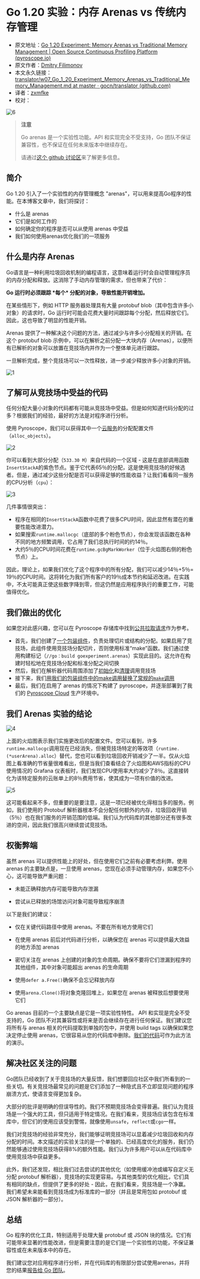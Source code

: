 # Go 1.20 实验：内存 Arenas vs 传统内存管理

- 原文地址：[Go 1.20 Experiment: Memory Arenas vs Traditional Memory Management | Open Source Continuous Profiling Platform (pyroscope.io)](https://pyroscope.io/blog/go-1-20-memory-arenas/)
- 原文作者：[Dmitry Filimonov](https://github.com/petethepig)
- 本文永久链接：[translator/w07_Go_1_20_Experiment_Memory_Arenas_vs_Traditional_Memory_Management.md at master · gocn/translator (github.com)](https://github.com/gocn/translator/blob/master/2023/w07_Go_1_20_Experiment_Memory_Arenas_vs_Traditional_Memory_Management.md)
- 译者：[zxmfke](https://github.com/zxmfke)
- 校对：

![6](C:\Users\zhengxm\Documents\notes\翻译\static\images\2023\w07-Go-1-20-Experiment-Memory-Arenas-vs-Traditional-Memory-Management\6.png)

> **注意**
>
> Go arenas 是一个实验性功能。API 和实现完全不受支持，Go 团队不保证兼容性，也不保证在任何未来版本中继续存在。
>
> 请通过[这个 github 讨论区](https://github.com/golang/go/issues/51317#issuecomment-1385623024)来了解更多信息。

## 简介

Go 1.20 引入了一个实验性的内存管理概念 "arenas"，可以用来提高Go程序的性能。在本博客文章中，我们将探讨：

- 什么是 arenas
- 它们是如何工作的
- 如何确定你的程序是否可以从使用 arenas 中受益
- 我们如何使用arenas优化我们的一项服务

## 什么是内存 Arenas

Go语言是一种利用垃圾回收机制的编程语言，这意味着运行时会自动管理程序员的内存分配和释放。这消除了手动内存管理的需求，但也带来了代价：

**Go 运行时必须跟踪 \*每个\* 分配的对象，导致性能开销增加。**

在某些情形下，例如 HTTP 服务器处理具有大量 protobuf blob（其中包含许多小对象）的请求时，Go 运行时可能会花费大量时间跟踪每个分配，然后释放它们。因此，这也导致了明显的性能开销。

Arenas 提供了一种解决这个问题的方法，通过减少与许多小分配相关的开销。在这个 protobuf blob 示例中，可以在解析之前分配一大块内存（Arenas），以便所有已解析的对象可以放置在竞技场内并作为一个整体单元进行跟踪。

一旦解析完成，整个竞技场可以一次性释放，进一步减少释放许多小对象的开销。

![1](C:\Users\zhengxm\Documents\notes\翻译\static\images\2023\w07-Go-1-20-Experiment-Memory-Arenas-vs-Traditional-Memory-Management\1.png)

## 了解可从竞技场中受益的代码

任何分配大量小对象的代码都有可能从竞技场中受益。但是如何知道代码分配的过多？根据我们的经验，最好的方法是对程序进行分析。

使用 Pyroscope，我们可以获得其中一个[云服务](https://pyroscope.io/pricing/)的分配配置文件（`alloc_objects`）。

![2](C:\Users\zhengxm\Documents\notes\翻译\static\images\2023\w07-Go-1-20-Experiment-Memory-Arenas-vs-Traditional-Memory-Management\2.png)

你可以看到大部分分配（`533.30 M`）来自代码的一个区域 - 这是在底部调用函数`InsertStackA`的紫色节点。鉴于它代表65％的分配，这是使用竞技场的好候选者。但是，通过减少这些分配是否可以获得足够的性能收益？让我们看看同一服务的CPU分析（`cpu`）：

![3](C:\Users\zhengxm\Documents\notes\翻译\static\images\2023\w07-Go-1-20-Experiment-Memory-Arenas-vs-Traditional-Memory-Management\3.png)

几件事情很突出：

- 程序在相同的`InsertStackA`函数中花费了很多CPU时间，因此显然有潜在的重要性能改进潜力。
- 如果搜索`runtime.mallocgc`（底部的多个粉色节点），你会发现该函数在各种不同的地方频繁调用，它占用了我们总执行时间的约14％。
- 大约5％的CPU时间花费在`runtime.gcBgMarkWorker`（位于火焰图右侧的粉色节点）上。

因此，理论上，如果我们优化了这个程序中的所有分配，我们可以减少14％+5％= 19％的CPU时间。这将转化为我们所有客户的19％成本节约和延迟改进。在实践中，不太可能真正使这些数字降到零，但这仍然是应用程序执行的重要工作，可能值得优化。

## 我们做出的优化

如果您对此感兴趣，您可以在 Pyroscope 存储库中找到[公共拉取请求](https://github.com/pyroscope-io/pyroscope/pull/1804)作为参考。

- 首先，我们创建了[一个包装组件](https://github.com/pyroscope-io/pyroscope/pull/1804/files#diff-70ab4bbe796a97ad1a47d7970504296eff36b5307527ae2806d2b50f94f83a45)，负责处理切片或结构的分配。如果启用了竞技场，此组件使用竞技场分配切片，否则使用标准“make”函数。我们通过使用构建标记（`//go：build goexperiment.arenas`）实现此目的。这允许在构建时轻松地在竞技场分配和标准分配之间切换
- 然后，我们在解析器代码周围添加了[初始化](https://github.com/pyroscope-io/pyroscope/pull/1804/files#diff-32bf8c53a15c8a5f7eb424b21c8502dc4905ec3caa28fac50f64277361ae746fR417)和[清理](https://github.com/pyroscope-io/pyroscope/pull/1804/files#diff-34edf37e55842273380ee6cb31c9245f31ed25aa6d7898b0f2c25145f17d8ea0R170)调用竞技场
- 接下来，我们[用我们的包装组件中的make调用替换了常规的`make`调用](https://github.com/pyroscope-io/pyroscope/pull/1804/files#diff-abe15b6d3634170650f86bb7283aa15265de2197cffa969deda2dd5b26fcecd9R89-R92)
- 最后，我们在启用了 arenas 的情况下构建了 pyroscope，并逐渐部署到了我们的 [Pyroscope Cloud](https://pyroscope.io/pricing) 生产环境中。

## 我们 Arenas 实验的结论

![4](C:\Users\zhengxm\Documents\notes\翻译\static\images\2023\w07-Go-1-20-Experiment-Memory-Arenas-vs-Traditional-Memory-Management\4.png)

上面的火焰图表示我们实施更改后的配置文件。您可以看到，许多`runtime.mallocgc`调用现在已经消失，但被竞技场特定的等效项（`runtime.(*userArena).alloc`）替代，您也可以看到垃圾回收开销减少了一半。仅从火焰图上看准确的节省量很难看出，但是当我们查看结合了火焰图和AWS指标的CPU使用情况的 Grafana 仪表板时，我们发现CPU使用率大约减少了8％。这直接转化为该特定服务的云账单上的8％费用节省，使其成为一项有价值的改进。

![5](C:\Users\zhengxm\Documents\notes\翻译\static\images\2023\w07-Go-1-20-Experiment-Memory-Arenas-vs-Traditional-Memory-Management\5.png)

这可能看起来不多，但重要的是要注意，这是一项已经被优化得相当多的服务。例如，我们使用的 Protobuf 解析器根本不会分配任何额外的内存，垃圾回收开销（5％）也在我们服务的开销范围的低端。我们认为代码库的其他部分还有很多改进的空间，因此我们很高兴继续尝试竞技场。

## 权衡弊端

虽然 arenas 可以提供性能上的好处，但在使用它们之前有必要考虑利弊。使用 arenas 的主要缺点是，一旦使用 arenas，您现在必须手动管理内存，如果您不小心，这可能导致严重问题：

- 未能正确释放内存可能导致内存泄漏

- 尝试从已释放的场馆访问对象可能导致程序崩溃

以下是我们的建议：

- 仅在关键代码路径中使用 arenas。不要在所有地方使用它们

- 在使用 arenas 前后对代码进行分析，以确保您在 arenas 可以提供最大效益的地方添加 arenas

- 密切关注在 arenas 上创建的对象的生命周期。确保不要将它们泄漏到程序的其他组件，其中对象可能超出 arenas 的生命周期

- 使用`defer a.Free()`确保不会忘记释放内存

- 使用`arena.Clone()`将对象克隆回堆上，如果您在 arenas 被释放后想要使用它们

Go arenas 目前的一个主要缺点是它是一项实验性特性。 API 和实现是完全不受支持的，Go 团队不对其兼容性或将来是否会继续存在进行任何保证。我们建议您将所有与 arenas 相关的代码提取到单独的包中，并使用 build tags 以确保如果您决定停止使用 arenas，它很容易从您的代码库中删除。[我们的代码](https://github.com/pyroscope-io/pyroscope/pull/1804/files#diff-70ab4bbe796a97ad1a47d7970504296eff36b5307527ae2806d2b50f94f83a45)可作为此方法的演示。

## 解决社区关注的问题

Go团队已经收到了关于竞技场的大量反馈，我们想要回应社区中我们所看到的一些关切。有关竞技场最常见的问题是它们添加了一种隐式且不立即显现问题的程序崩溃方式，使语言变得更加复杂。

大部分的批评是明确的但误导性的。我们不预期竞技场会变得普遍。我们认为竞技场是一个强大的工具，但只适用于特定情况。在我们看来，竞技场应该包含在标准库中，但它们的使用应该受到警惕，就像使用`unsafe`，`reflect`或`cgo`一样。

我们对竞技场的经验非常充分，我们能够证明竞技场可以显着减少垃圾回收和内存分配的时间。本文描述的实验关注的是一个单独的、已经高度优化的服务，我们仍然能够通过使用竞技场获得8%的额外性能。我们认为许多用户可以从在代码库中使用竞技场中获益更多。

此外，我们还发现，相比我们过去尝试的其他优化（如使用缓冲池或编写自定义无分配 protobuf 解析器），竞技场的实现更容易。与其他类型的优化相比，它们具有相同的缺点，但提供了更多的好处 - 因此，在我们看来，竞技场是一个净赢。我们希望未来能看到竞技场成为标准库的一部分（并且是常用包如 protobuf 或 JSON 解析器的一部分）。

## 总结

Go 程序的优化工具，特别适用于处理大量 protobuf 或 JSON 块的情况。它们有可能带来显著的性能改进，但是需要注意的是它们是一个实验性的功能，不保证兼容性或在未来版本中的存在。

我们建议您对应用程序进行分析，并在代码库的有限部分尝试使用arenas，并将您的结果[报告给 Go 团队](https://github.com/golang/go/issues/51317)。
